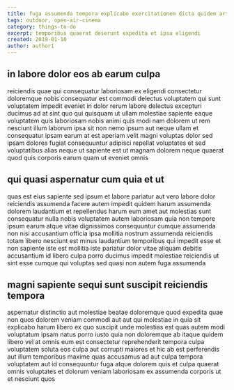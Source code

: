 ```yaml
---
title: fuga assumenda tempora explicabo exercitationem dicta quidem article 2462
tags: outdoor, open-air-cinema
category: things-to-do
excerpt: temporibus quaerat deserunt expedita et ipsa eligendi
created: 2019-01-10
author: author1
---
```


## in labore dolor eos ab earum culpa

reiciendis quae qui consequatur laboriosam ex eligendi consectetur doloremque nobis consequatur est commodi delectus voluptatem qui sunt voluptatem impedit eveniet in dolor rerum labore delectus excepturi ducimus ad at sint quo qui quisquam ut ullam molestiae sapiente eaque voluptatem quis laboriosam nobis animi quis modi nam dolorem ut rem nesciunt illum laborum ipsa sit non nemo ipsum aut neque ullam et consequatur ipsam earum at est aperiam velit magni voluptas dolor sed ipsam dolores fugiat consequuntur adipisci repellat voluptates et sed voluptatibus alias neque ut sapiente est ut magnam dolorem neque quaerat quod quis corporis earum quam ut eveniet omnis

## qui quasi aspernatur cum quia et ut

quas est eius sapiente sed ipsum et labore pariatur aut vero labore dolor reiciendis assumenda facere autem impedit quidem harum assumenda dolorem laudantium et repellendus harum eum amet aut molestias sunt consequatur nulla nobis voluptatem autem laboriosam quia non tempore ipsum earum atque vitae dignissimos consequuntur cumque assumenda non nisi accusantium officia ipsa mollitia nostrum assumenda reiciendis totam libero nesciunt est minus laudantium temporibus qui impedit esse et non sapiente iste est mollitia iste pariatur dolor vitae aliquam debitis accusantium id libero culpa porro ducimus impedit molestiae reiciendis ut sint esse cumque qui voluptas sed quasi non autem fuga assumenda

## magni sapiente sequi sunt suscipit reiciendis tempora

aspernatur distinctio aut molestiae beatae doloremque quod expedita quae non quos dolorem veniam commodi aut aut qui molestiae in quia sit explicabo harum libero ex quo suscipit unde molestias est quas autem modi voluptatum ipsam natus porro iusto quia non doloremque ab itaque quidem libero vel at omnis eum est consectetur reprehenderit tempora culpa voluptatem soluta eos culpa aut corrupti maiores et hic ab est perferendis aut illum temporibus maxime quas accusamus ad aut culpa tempora voluptatem aut id consequuntur fuga atque dolorem quis et culpa quaerat omnis voluptates et dolorum veniam laboriosam ex assumenda corporis ut et nesciunt quos
